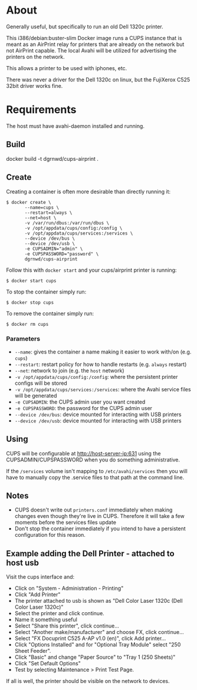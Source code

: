 # About

Generally useful, but specifically to run an old Dell 1320c printer.

This i386/debian:buster-slim Docker image runs a CUPS instance that is meant
as an AirPrint relay for printers that are already on the network but not AirPrint capable.
The local Avahi will be utilized for advertising the printers on the network.

This allows a printer to be used with iphones, etc.

There was never a driver for the Dell 1320c on linux, but the FujiXerox C525 32bit driver works fine.


# Requirements

The host must have avahi-daemon installed and running.


## Build

   docker build -t dgrnwd/cups-airprint .


## Create
Creating a container is often more desirable than directly running it:
```
$ docker create \
       --name=cups \
       --restart=always \
       --net=host \
       -v /var/run/dbus:/var/run/dbus \
       -v /opt/appdata/cups/config:/config \
       -v /opt/appdata/cups/services:/services \
       --device /dev/bus \
       --device /dev/usb \
       -e CUPSADMIN="admin" \
       -e CUPSPASSWORD="password" \
       dgrnwd/cups-airprint
```
Follow this with `docker start` and your cups/airprint printer is running:
```
$ docker start cups
```
To stop the container simply run:
```
$ docker stop cups
```
To remove the container simply run:
```
$ docker rm cups
```

### Parameters
* `--name`: gives the container a name making it easier to work with/on (e.g.
  `cups`)
* `--restart`: restart policy for how to handle restarts (e.g. `always` restart)
* `--net`: network to join (e.g. the `host` network)
* `-v /opt/appdata/cups/config:/config`: where the persistent printer configs
   will be stored
* `-v /opt/appdata/cups/services:/services`: where the Avahi service files will
   be generated
* `-e CUPSADMIN`: the CUPS admin user you want created
* `-e CUPSPASSWORD`: the password for the CUPS admin user
* `--device /dev/bus`: device mounted for interacting with USB printers
* `--device /dev/usb`: device mounted for interacting with USB printers

## Using
CUPS will be configurable at <http://host-server-ip:631> using the
CUPSADMIN/CUPSPASSWORD when you do something administrative.

If the `/services` volume isn't mapping to `/etc/avahi/services` then you will
have to manually copy the .service files to that path at the command line.

## Notes
* CUPS doesn't write out `printers.conf` immediately when making changes even
though they're live in CUPS. Therefore it will take a few moments before the
services files update
* Don't stop the container immediately if you intend to have a persistent
configuration for this reason.

## Example adding the Dell Printer - attached to host usb

Visit the cups interface and:

* Click on "System - Administration - Printing"
* Click "Add Printer"
* The printer attached to usb is shown as "Dell Color Laser 1320c (Dell Color Laser 1320c)"
* Select the printer and click continue.
* Name it something useful
* Select "Share this printer", click continue...
* Select "Another make/manufacturer" and choose FX, click continue...
* Select "FX Docuprint C525 A-AP v1.0 (en)", click Add printer...
* Click "Options Installed" and for "Optional Tray Module" select "250 Sheet Feeder".
* Click "Basic" and change "Paper Source" to "Tray 1 (250 Sheets)"
* Click "Set Default Options"
* Test by selecting Maintenance > Print Test Page.

If all is well, the printer should be visible on the network to devices.
